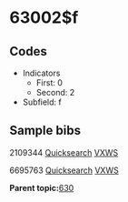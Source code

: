# 63002$f

## Codes

-   Indicators
    -   First: 0
    -   Second: 2
-   Subfield: f

## Sample bibs

2109344 [Quicksearch](https://search.library.yale.edu/catalog/2109344) [VXWS](http://prodorbis.library.yale.edu:7014/vxws/GetHoldingsService?bibId=2109344)

6695763 [Quicksearch](https://search.library.yale.edu/catalog/6695763) [VXWS](http://prodorbis.library.yale.edu:7014/vxws/GetHoldingsService?bibId=6695763)

**Parent topic:**[630](../../tags/630/630.md)

